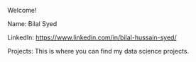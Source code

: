 Welcome!

Name: Bilal Syed

LinkedIn: https://www.linkedin.com/in/bilal-hussain-syed/

Projects: This is where you can find my data science projects.
